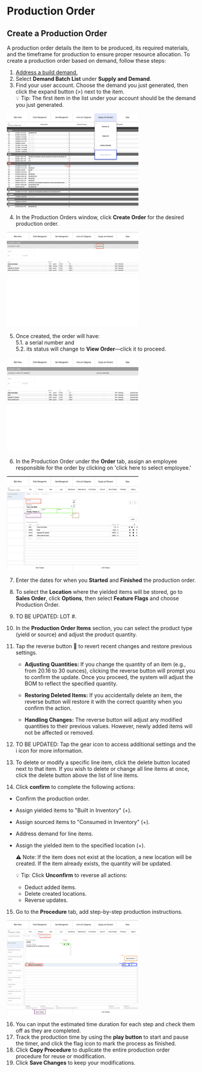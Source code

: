 # Production Order

## Create a Production Order

A production order details the item to be produced, its required materials, and the timeframe for production to ensure proper resource allocation. To create a production order based on demand, follow these steps:

1. [Address a build demand.](https://github.com/Fx-Professional-Services/HorizonDocs/blob/sales_order/Horizon%20User%20Guide/05%20Orders/Address%20Demand.md#build-demand) 
2. Select **Demand Batch List** under **Supply and Demand**.
3. Find your user account. Choose the demand you just generated, then click the expand button (>) next to the item. <br>
 💡 Tip: The first item in the list under your account should be the demand you just generated.

<img src="https://github.com/Fx-Professional-Services/HorizonDocs/blob/staging/Horizon%20User%20Guide/00%20Assets/25_demand_batch_list.png" width="350" height="250">

4. In the Production Orders window, click **Create Order** for the desired production order.

<img src="https://github.com/Fx-Professional-Services/HorizonDocs/blob/staging/Horizon%20User%20Guide/00%20Assets/30_create_order.png" width="350" height="250">

5. Once created, the order will have: <br>
	5.1. a serial number and <br> 
	5.2. its status will change to **View Order**—click it to proceed. <br>
<img src="https://github.com/Fx-Professional-Services/HorizonDocs/blob/staging/Horizon%20User%20Guide/00%20Assets/29_view_order.png" width="350" height="250">

6. In the Production Order under the **Order** tab, assign an employee responsible for the order by clicking on 'click here to select employee.'

<img src="https://github.com/Fx-Professional-Services/HorizonDocs/blob/staging/Horizon%20User%20Guide/00%20Assets/24_production_order_tab.png" width="350" height="250">

7. Enter the dates for when you **Started** and **Finished** the production order.
8.  To select the **Location** where the yielded items will be stored, go to **Sales Order**, click **Options**, then select **Feature Flags** and choose Production Order.  
9. TO BE UPDATED: LOT #. 
10. In the **Production Order Items** section, you can select the product type (yield or source) and adjust the product quantity. 
11. Tap the reverse button 🔄 to revert recent changes and restore previous settings.

	- **Adjusting Quantities:** If you change the quantity of an item (e.g., from 20.16 to 30 ounces), clicking the reverse button will prompt you to confirm the update. Once you proceed, the system will adjust the BOM to reflect the specified quantity.
	
	- **Restoring Deleted Items:** If you accidentally delete an item, the reverse button will restore it with the correct quantity when you confirm the action.
	
	- **Handling Changes:** The reverse button will adjust any modified quantities to their previous values. However, newly added items will not be affected or removed.
	
12. TO BE UPDATED: Tap the gear icon to access additional settings and  the i icon for more information.
13. To delete or modify a specific line item, click the delete button located next to that item. If you wish to delete or change all line items at once, click the delete button above the list of line items.
14. Click **confirm** to complete the following actions:
- Confirm the production order.
- Assign yielded items to "Built in Inventory" (+).
- Assign sourced items to "Consumed in Inventory" (+).
- Address demand for line items.
- Assign the yielded item to the specified location (+).

	⚠️ Note: If the item does not exist at the location, a new location will be created. If the item already exists, the quantity will be updated.

	 💡 Tip: Click **Unconfirm** to reverse all actions:

	- Deduct added items.
	- Delete created locations.
	- Reverse updates.

15. Go to the **Procedure** tab, add step-by-step production instructions. 

<img src="https://github.com/Fx-Professional-Services/HorizonDocs/blob/staging/Horizon%20User%20Guide/00%20Assets/26_procedure_tab.png" width="350" height="250">

16. You can input the estimated time duration for each step and check them off as they are completed.
17. Track the production time by using the **play button** to start and pause the timer, and click the flag icon to mark the process as finished.
18. Click **Copy Procedure** to duplicate the entire production order procedure for reuse or modification.
19. Click **Save Changes** to keep your modifications. 






